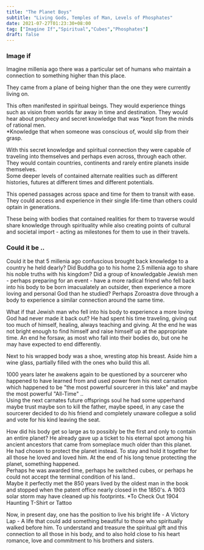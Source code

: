 ```yaml
---
title: "The Planet Boys"
subtitle: "Living Gods, Temples of Man, Levels of Phosphates"
date: 2021-07-27T01:23:30+08:00
tag: ["Imagine If","Spiritual","Cubes","Phosphates"]
draft: false
---
```


### Image if  

Imagine millenia ago there was a particular set of humans who maintain a connection to something higher than this place.  

They came from a plane of being higher than the one they were currently living on.  

This often manifested in spiritual beings. They would experience things such as vision from worlds far away in time and destination. They would hear about prophecy and secret knowledge that was *kept from the minds of rational men.  
*Knowledge that when someone was conscious of, would slip from their grasp.  

With this secret knowledge and spiritual connection they were capable of traveling into themselves and perhaps even across, through each other.  
They would contain countries, continents and rarely entire planets inside themselves.  
Some deeper levels of contained alternate realities such as different histories, futures at different times and different potentials.  

This opened passages across space and time for them to transit with ease. They could access and experience in their single life-time than others could optain in generations.  

These being with bodies that contained realities for them to traverse would share knowledge through spirituality while also creating points of cultural and societal import - acting as milestones for them to use in their travels.  

### Could it be ..  

Could it be that 5 millenia ago confuscious brought back knowledge to a country he held dearly? Did Buddha go to his home 2.5 millenia ago to share his noble truths with his kingdom? Did a group of knowledgable Jewish men - perhaps preparing for an event - have a more radical friend who fell back into his body to be born imacualately an outsider, then experience a more loving and personal God than he studied?
Perhaps Zoroastra dove through a body to experience a similar connection around the same time.  

What if that Jewish man who fell into his body to experience a more loving God had never made it back out? He had spent his time traveling, giving out too much of himself, healing, always teaching and giving. At the end he was not bright enough to find himself and raise himself up at the appropriate time. An end he forsaw, as most who fall into their bodies do, but one he may have expected to end differently.  

Next to his wrapped body was a shoe, wresting atop his breast. Aside him a wine glass, partially filled with the ones who build this all.  

1000 years later he awakens again to be questioned by a sourcerer who happened to have learned from and used power from his next carnation which happened to be "the most powerful sourcerer in this lake" and maybe the most powerful "All-Time" ..  
Using the next carnates future offsprings soul he had some upperhand maybe trust maybe son to kill the father, maybe speed, in any case the sourcerer decided to do his friend and completely unaware collegue a solid and vote for his kind leaving the seat.  

How did his body get so large as to possibly be the first and only to contain an entire planet? He already gave up a ticket to his eternal spot among his ancient ancestors that came from someplace much older than this planet. He had chosen to protect the planet instead. To stay and hold it together for all those he loved and loved him. At the end of his long tenue protecting the planet, something happened.  
Perhaps he was awarded time, perhaps he switched cubes, or perhaps he could not accept the terminal condition of his land..  
Maybe it perfectly met the 850 years lived by the oldest man in the book and stopped when the patent office nearly closed in the 1850's. A 1903 solar storm may have cleaned up his footprints. 
*To Check Out 1904 Haunting T-Shirt or Tattoo  

Now, in present day, one has the position to live his bright life - A Victory Lap - A life that could add something beautiful to those who spiritually walked before him. To understand and treasure the spiritual gift and this connection to all those in his body, and to also hold close to his heart romance, love and commitment to his brothers and sisters.  